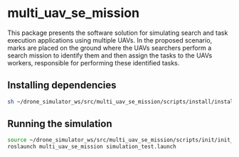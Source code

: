 # multi_uav_se_mission

This package presents the software solution for simulating search and task execution applications using multiple UAVs. In the proposed scenario, marks are placed on the ground where the UAVs searchers perform a search mission to identify them and then assign the tasks to the UAVs workers, responsible for performing these identified tasks.

## Installing dependencies

```sh
sh ~/drone_simulator_ws/src/multi_uav_se_mission/scripts/install/install_dependencies.sh
```

## Running the simulation

```sh
source ~/drone_simulator_ws/src/multi_uav_se_mission/scripts/init/init_ws.sh
roslaunch multi_uav_se_mission simulation_test.launch
```
